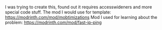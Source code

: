 I was trying to create this, found out it requires accesswideners and more special code stuff.
The mod I would use for template: https://modrinth.com/mod/mobtimizations
Mod I used for learning about the problem: https://modrinth.com/mod/fast-ip-ping
                                
